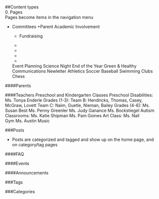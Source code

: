 ##Content types  
0. Pages  
Pages become items in the navigation menu  
  + Committees
    +Parent Academic Involvement
    + Fundraising


    + 
    + 
    + 
    + 
	Event Planning
		Science Night
		End of the Year
	Green & Healthy
	Communications
		Newletter
	Athletics
		Soccer
		Baseball
		Swimming
	Clubs
		Chess

####Parents

####Teachers
	Preschool and Kindergarten Classes
	Preschool Disabilities: 
		Ms. Tonya Enderle
	Grades (1-3): 
		Team B: 
			Hendricks, 
			Thomas, 
			Casey, 
			McGraw, 
			Lovett
		Team C: 
			Naim, 
			Guetle, 
			Nieman, 
			Bailey
	Grades (4-6):
		Ms. Susan Best
		Ms. Penny Greenler
		Ms. Judy Ganance
		Ms. Bockstiegel
	Autism Classrooms: 
		Ms. Katie Shipman
		Ms. Pam Goines
	Art Class: 
		Ms. Nall	
	Gym
		Ms. Austin
	Music


###Posts
- Posts are categorized and tagged and show up on the home page, and on category/tag pages 	

####FAQ

####Events

####Announcements


###Tags


###Categories
